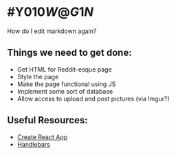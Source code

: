 # \#Y010$W@G1N$
How do I edit markdown again?

Things we need to get done:
---------------------------

* Get HTML for Reddit-esque page
* Style the page
* Make the page functional using JS
* Implement some sort of database
* Allow access to upload and post pictures (via Imgur?)

Useful Resources:
-----------------

* [Create React App](https://github.com/facebookincubator/create-react-app)
* [Handlebars](http://handlebarsjs.com/)
